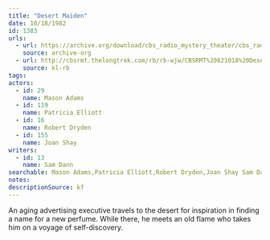 ```yaml
---
title: "Desert Maiden"
date: 10/18/1982
id: 1383
urls: 
  - url: https://archive.org/download/cbs_radio_mystery_theater/cbs_radio_mystery_theater-1351-1399.zip/cbs_radio_mystery_theater-1351-1399%2Fcbsrmt_1383_desert_maiden.mp3
    source: archive-org
  - url: http://cbsrmt.thelongtrek.com/rb/rb-wjw/CBSRMT%20821018%20Desert%20Maiden_wjw.mp3
    source: kl-rb
tags: 
actors:  
  - id: 29
    name: Mason Adams  
  - id: 119
    name: Patricia Elliott  
  - id: 16
    name: Robert Dryden  
  - id: 155
    name: Joan Shay
writers:  
  - id: 13
    name: Sam Dann
searchable: Mason Adams,Patricia Elliott,Robert Dryden,Joan Shay Sam Dann
notes: 
descriptionSource: kf
---
```

An aging advertising executive travels to the desert for inspiration in finding a name for a new perfume. While there, he meets an old flame who takes him on a voyage of self-discovery.